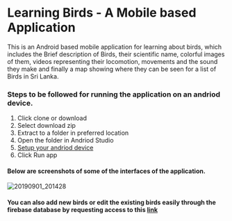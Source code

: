 # Learning Birds - A Mobile based Application

This is an Android based mobile application for learning about birds, which
includes the Brief description of Birds, their scientific name, colorful images of them, videos
representing their locomotion, movements and the sound they make and finally a map
showing where they can be seen for a list of Birds in Sri Lanka. 

### Steps to be followed for running the application on an andriod device.

1. Click clone or download
2. Select download zip
3. Extract to a folder in preferred location
4. Open the folder in Andriod Studio 
5. [Setup your andriod device](https://developer.android.com/training/basics/firstapp/running-app)
6. Click Run app

#### Below are screenshots of some of the interfaces of the application.

![20190901_201428](https://user-images.githubusercontent.com/30332391/64078200-41880d80-ccf5-11e9-9750-9ec5d31fb991.jpg)

#### You can also add new birds or edit the existing birds easily through the firebase database by requesting access to this [link](https://console.firebase.google.com/project/kabirds-a76b6/database/kabirds-a76b6/data)
